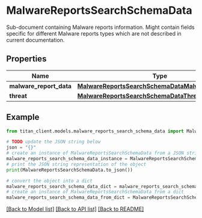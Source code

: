# MalwareReportsSearchSchemaData

Sub-document containing Malware reports information. Might contain fields specific for different Malware reports types which are not described in current documentation.

## Properties

Name | Type | Description | Notes
------------ | ------------- | ------------- | -------------
**malware_report_data** | [**MalwareReportsSearchSchemaDataMalwareReportData**](MalwareReportsSearchSchemaDataMalwareReportData.md) |  | 
**threat** | [**MalwareReportsSearchSchemaDataThreat**](MalwareReportsSearchSchemaDataThreat.md) |  | 

## Example

```python
from titan_client.models.malware_reports_search_schema_data import MalwareReportsSearchSchemaData

# TODO update the JSON string below
json = "{}"
# create an instance of MalwareReportsSearchSchemaData from a JSON string
malware_reports_search_schema_data_instance = MalwareReportsSearchSchemaData.from_json(json)
# print the JSON string representation of the object
print(MalwareReportsSearchSchemaData.to_json())

# convert the object into a dict
malware_reports_search_schema_data_dict = malware_reports_search_schema_data_instance.to_dict()
# create an instance of MalwareReportsSearchSchemaData from a dict
malware_reports_search_schema_data_from_dict = MalwareReportsSearchSchemaData.from_dict(malware_reports_search_schema_data_dict)
```
[[Back to Model list]](../README.md#documentation-for-models) [[Back to API list]](../README.md#documentation-for-api-endpoints) [[Back to README]](../README.md)



